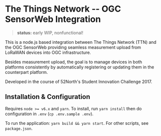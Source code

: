 # The Things Network -- OGC SensorWeb Integration

> **status:** early WIP, nonfunctional!

This is a node.js based integration between The Things Network (TTN) and the OGC SensorWeb providing seamless measurement upload from LoRaWAN devices into OGC infrastructure.

Besides measurement upload, the goal is to manage devices in both platforms consistently by automatically registering or updating them in the counterpart platform.

Developed in the course of 52North's Student Innovation Challenge 2017.

## Installation & Configuration

Requires `node >= v6.x` and `yarn`. To install, run `yarn install` then do configuration in `.env` (`cp .env.sample .env`).

To run the application: `yarn build && yarn start`. For other scripts, see `package.json`.
